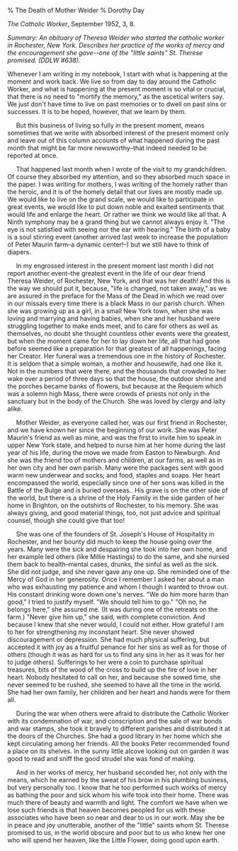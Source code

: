 % The Death of Mother Weider
% Dorothy Day

*The Catholic Worker*, September 1952, 3, 8.

*Summary: An obituary of Theresa Weider who started the catholic worker
in Rochester, New York. Describes her practice of the works of mercy and
the encouragement she gave--one of the "little saints" St. Therese
promised. (DDLW \#638).*

Whenever I am writing in my notebook, I start with what is happening at
the moment and work back. We live so from day to day around the Catholic
Worker, and what is happening at the present moment is so vital or
crucial, that there is no need to "mortify the memory," as the ascetical
writers say. We just don't have time to live on past memories or to
dwell on past sins or successes. It is to be hoped, however, that we
learn by them.

     But this business of living so fully in the present moment, means
sometimes that we write with absorbed interest of the present moment
only and leave out of this column accounts of what happened during the
past month that might be far more newsworthy–that indeed needed to be
reported at once.

     That happened last month when I wrote of the visit to my
grandchildren. Of course they absorbed my attention, and so they
absorbed much space in the paper. I was writing for mothers, I was
writing of the homely rather than the heroic, and it is of the homely
detail that our lives are mostly made up. We would like to live on the
grand scale, we would like to participate in great events, we would like
to put down noble and exalted sentiments that would life and enlarge the
heart. Or rather we think we would like all that. A Ninth symphony may
be a grand thing but we cannot always enjoy it. "The eye is not
satisfied with seeing nor the ear with hearing." The birth of a baby is
a soul stirring event (another arrived last week to increase the
population of Peter Maurin farm–a dynamic center!–) but we still have to
think of diapers.

     In my engrossed interest in the present moment last month I did not
report another event–the greatest event in the life of our dear friend
Theresa Weider, of Rochester, New York, and that was her death! And this
is the way we should put it, because, "life is changed, not taken away,"
as we are assured in the preface for the Mass of the Dead in which we
read over in our missals every time there is a black Mass in our parish
church. When she was growing up as a girl, in a small New York town,
when she was loving and marrying and having babies, when she and her
husband were struggling together to make ends meet, and to care for
others as well as themselves, no doubt she thought countless other
events were the greatest, but when the moment came for her to lay down
her life, all that had gone before seemed like a preparation for that
greatest of all happenings, facing her Creator. Her funeral was a
tremendous one in the history of Rochester. It is seldom that a simple
woman, a mother and housewife, had one like it. Not in the numbers that
were there, and the thousands that crowded to her wake over a period of
three days so that the house, the outdoor shrine and the porches became
banks of flowers, but because at the Requiem which was a solemn high
Mass, there were crowds of priests not only in the sanctuary but in the
body of the Church. She was loved by clergy and laity alike.

     Mother Weider, as everyone called her, was our first friend in
Rochester, and we have known her since the beginning of our work. She
was Peter Maurin's friend as well as mine, and was the first to invite
him to speak in upper New York state, and helped to nurse him at her
home during the last year of his life, during the move we made from
Easton to Newburgh. And she was the friend too of mothers and children,
at our farms, as well as in her own city and her own parish. Many were
the packages sent with good warm new underwear and socks; and food,
staples and soaps. Her heart encompassed the world, especially since one
of her sons was killed in the Battle of the Bulge and is buried
overseas.. His grave is on the other side of the world, but there is a
shrine of the Holy Family in the side garden of her home in Brighton, on
the outshirts of Rochester, to his memory. She was always giving, and
good material things, too, not just advice and spiritual counsel, though
she could give that too!

     She was one of the founders of St. Joseph's House of Hospitality in
Rochester, and her bounty did much to keep the house going over the
years. Many were the sick and despairing she took into her own home, and
her example led others (like Millie Hastings) to do the same, and she
nursed them back to health–mental cases, drunks, the sinful as well as
the sick. She did not judge, and she never gave any one up. She reminded
one of the Mercy of God in her generosity. Once I remember I asked her
about a man who was exhausting my patience and whom I though I wanted to
throw out. His constant drinking wore down one's nerves. "We do him more
harm than good," I tried to justify myself. "We should tell him to go."
"Oh no, he belongs here," she assured me. (It was during one of the
retreats on the farm.) "Never give him up," she said, with complete
conviction. And because I knew that she never would, I could not either.
How grateful I am to her for strengthening my inconstant heart. She
never showed discouragement or depression. She had much physical
suffering, but accepted it with joy as a fruitful penance for her sins
as well as for those of others (though it was as hard for us to find any
sins in her as it was for her to judge others). Sufferings to her were a
coin to purchase spiritual treasures, bits of the wood of the cross to
build up the fire of love in her heart. Nobody hesitated to call on her,
and because she sowed time, she never seemed to be rushed, she seemed to
have all the time in the world. She had her own family, her children and
her heart and hands were for them all.

     During the war when others were afraid to distribute the Catholic
Worker with its condemnation of war, and conscription and the sale of
war bonds and war stamps, she took it bravely to different parishes and
distributed it at the doors of the Churches. She had a good library in
her home which she kept circulating among her friends. All the books
Peter recommended found a place on its shelves. In the sunny little
alcove looking out on garden it was good to read and sniff the good
strudel she was fond of making.

     And in her works of mercy, her husband seconded her, not only with
the means, which he earned by the sweat of his brow in his plumbing
business, but very personally too. I know that he too performed such
works of mercy as bathing the poor and sick whom his wife took into
their home. There was much there of beauty and warmth and light. The
comfort we have when we lose such friends is that heaven becomes peopled
for us with these associates who have been so near and dear to us in our
work. May she be in peace and joy unutterable, another of the "little"
saints whom St. Therese promised to us, in the world obscure and poor
but to us who knew her one who will spend her heaven, like the Little
Flower, doing good upon earth.
